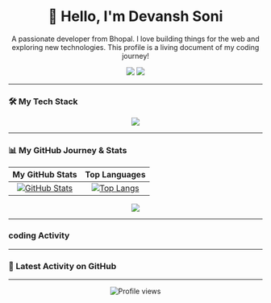 <div align="center">

  <h1>👋 Hello, I'm Devansh Soni</h1>
  
  <p>A passionate developer from Bhopal. I love building things for the web and exploring new technologies. This profile is a living document of my coding journey!</p>

  <p>
    <a href="https://linkedin.com/in/devansh-sonii"><img src="https://img.shields.io/badge/LinkedIn-0077B5?style=for-the-badge&logo=linkedin&logoColor=white" /></a>
    <a href="https://twitter.com/indenigrate"><img src="https://img.shields.io/badge/Twitter-1DA1F2?style=for-the-badge&logo=twitter&logoColor=white" /></a>
<!--     <a href="YOUR_PORTFOLIO_URL"><img src="https://img.shields.io/badge/Portfolio-333333?style=for-the-badge&logo=react&logoColor=61DAFB" /></a>
  </p> -->

</div>

---

### 🛠️ My Tech Stack
<p align="center">
  <a href="https://skillicons.dev">
    <img src="https://skillicons.dev/icons?i=js,ts,react,nextjs,nodejs,express,py,fastapi,docker,aws,gcp,postgres,mongodb&perline=7" />
  </a>
</p>

---

### 📊 My GitHub Journey & Stats

<div align="center">

| My GitHub Stats | Top Languages |
| :---: | :---: |
| [![GitHub Stats](https://github-readme-stats.vercel.app/api?username=indenigrate&show_icons=true&theme=tokyonight&include_all_commits=true&count_private=true)](https://github.com/anuraghazra/github-readme-stats) | [![Top Langs](https://github-readme-stats.vercel.app/api/top-langs/?username=indenigrate&layout=compact&theme=tokyonight)](https://github.com/anuraghazra/github-readme-stats) |

</div>

<p align="center">
  <a href="https://git.io/streak-stats">
    <img src="https://streak-stats.demolab.com?user=indenigrate&theme=tokyonight&hide_border=true" />
  </a>
</p>

---

###  coding Activity
---

### 🚀 Latest Activity on GitHub
---

<div align="center">
  <p>
    <img src="https://komarev.com/ghpvc/?username=indenigrate&label=Profile%20Views&color=blueviolet&style=flat" alt="Profile views" />
  </p>
</div>
